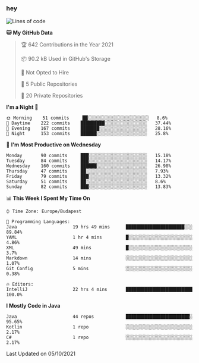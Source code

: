 ### hey

<!--START_SECTION:waka-->
![Lines of code](https://img.shields.io/badge/From%20Hello%20World%20I%27ve%20Written-91192%20lines%20of%20code-blue)

**🐱 My GitHub Data** 

> 🏆 642 Contributions in the Year 2021
 > 
> 📦 90.2 kB Used in GitHub's Storage 
 > 
> 🚫 Not Opted to Hire
 > 
> 📜 5 Public Repositories 
 > 
> 🔑 20 Private Repositories  
 > 
**I'm a Night 🦉** 

```text
🌞 Morning    51 commits     ██░░░░░░░░░░░░░░░░░░░░░░░   8.6% 
🌆 Daytime    222 commits    █████████░░░░░░░░░░░░░░░░   37.44% 
🌃 Evening    167 commits    ███████░░░░░░░░░░░░░░░░░░   28.16% 
🌙 Night      153 commits    ██████░░░░░░░░░░░░░░░░░░░   25.8%

```
📅 **I'm Most Productive on Wednesday** 

```text
Monday       90 commits     ███░░░░░░░░░░░░░░░░░░░░░░   15.18% 
Tuesday      84 commits     ███░░░░░░░░░░░░░░░░░░░░░░   14.17% 
Wednesday    160 commits    ██████░░░░░░░░░░░░░░░░░░░   26.98% 
Thursday     47 commits     ██░░░░░░░░░░░░░░░░░░░░░░░   7.93% 
Friday       79 commits     ███░░░░░░░░░░░░░░░░░░░░░░   13.32% 
Saturday     51 commits     ██░░░░░░░░░░░░░░░░░░░░░░░   8.6% 
Sunday       82 commits     ███░░░░░░░░░░░░░░░░░░░░░░   13.83%

```


📊 **This Week I Spent My Time On** 

```text
⌚︎ Time Zone: Europe/Budapest

💬 Programming Languages: 
Java                     19 hrs 49 mins      ██████████████████████░░░   89.84% 
YAML                     1 hr 4 mins         █░░░░░░░░░░░░░░░░░░░░░░░░   4.86% 
XML                      49 mins             █░░░░░░░░░░░░░░░░░░░░░░░░   3.7% 
Markdown                 14 mins             ░░░░░░░░░░░░░░░░░░░░░░░░░   1.07% 
Git Config               5 mins              ░░░░░░░░░░░░░░░░░░░░░░░░░   0.38%

🔥 Editors: 
IntelliJ                 22 hrs 4 mins       █████████████████████████   100.0%

```

**I Mostly Code in Java** 

```text
Java                     44 repos            ████████████████████████░   95.65% 
Kotlin                   1 repo              ░░░░░░░░░░░░░░░░░░░░░░░░░   2.17% 
C#                       1 repo              ░░░░░░░░░░░░░░░░░░░░░░░░░   2.17%

```



 Last Updated on 05/10/2021
<!--END_SECTION:waka-->
